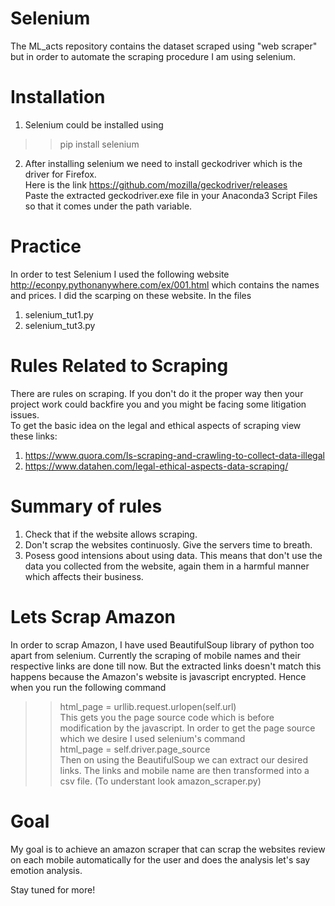 # Selenium
The ML_acts repository contains the dataset scraped using "web scraper" but in order to automate the scraping procedure I am using selenium.

# Installation
1. Selenium could be installed using<br>
  >> pip install selenium<br>
2. After installing selenium we need to install geckodriver which is the driver for Firefox.<br>
    Here is the link https://github.com/mozilla/geckodriver/releases<br>
    Paste the extracted geckodriver.exe file in your Anaconda3 Script Files so that it comes under the
    path variable.<br>

# Practice
In order to test Selenium I used the following website http://econpy.pythonanywhere.com/ex/001.html which contains the names and prices.
I did the scarping on these website. In the files<br>
1. selenium_tut1.py<br>
2. selenium_tut3.py<br>

# Rules Related to Scraping 
There are rules on scraping. If you don't do it the proper way then your project work could backfire you and you might be facing some litigation issues.<br>
To get the basic idea on the legal and ethical aspects of scraping view these links:<br>
1. https://www.quora.com/Is-scraping-and-crawling-to-collect-data-illegal
2. https://www.datahen.com/legal-ethical-aspects-data-scraping/

# Summary of rules
1. Check that if the website allows scraping.
2. Don't scrap the websites continuosly. Give the servers time to breath.
3. Posess good intensions about using data. This means that don't use the data you collected from the website, again them in a harmful        manner which affects their business.

# Lets Scrap Amazon
In order to scrap Amazon, I have used BeautifulSoup library of python too apart from selenium. Currently the scraping of mobile names and their respective links are done till now. But the extracted links doesn't match this happens because the Amazon's website is javascript encrypted. Hence when you run the following command
  >> html_page = urllib.request.urlopen(self.url)<br>
This gets you the page source code which is before modification by the javascript. In order to get the page source which we desire I used selenium's command<br>
  >> html_page = self.driver.page_source<br>
Then on using the BeautifulSoup we can extract our desired links. The links and mobile name are then transformed into a csv file.
(To understant look amazon_scraper.py)

# Goal
My goal is to achieve an amazon scraper that can scrap the websites review on each mobile automatically for the user and does the analysis let's say emotion analysis.<br>

Stay tuned for more!

